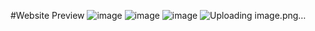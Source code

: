 #Website Preview
![image](https://github.com/user-attachments/assets/96a8073a-3850-4a6a-b3b3-c42b9ccf136b)
![image](https://github.com/user-attachments/assets/37efd629-6e9a-45fc-8512-87950bafe00c)
![image](https://github.com/user-attachments/assets/64026f6a-c901-4227-8909-30366873ee71)
![Uploading image.png…]()

